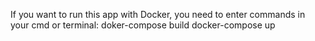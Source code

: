 If you want to run this app with Docker, you need to enter commands in your cmd or terminal:
doker-compose build
docker-compose up
